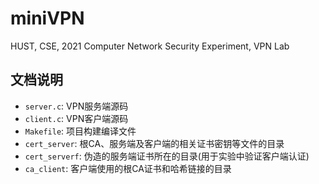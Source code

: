 # miniVPN
HUST, CSE, 2021 Computer Network Security Experiment, VPN Lab  

## 文档说明
* `server.c`: VPN服务端源码  
* `client.c`: VPN客户端源码
* `Makefile`: 项目构建编译文件
* `cert_server`: 根CA、服务端及客户端的相关证书密钥等文件的目录
* `cert_serverf`: 伪造的服务端证书所在的目录(用于实验中验证客户端认证)
* `ca_client`: 客户端使用的根CA证书和哈希链接的目录